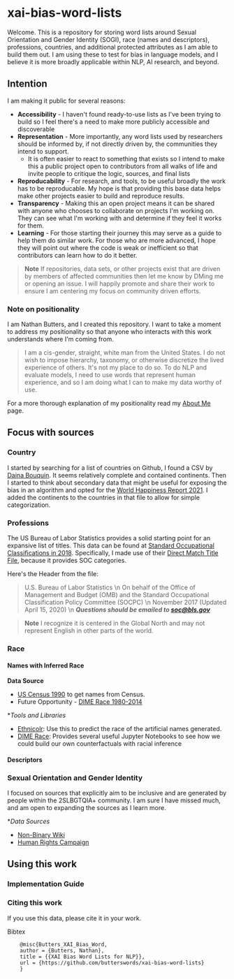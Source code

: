 # xai-bias-word-lists
Welcome. This is a repository for storing word lists around Sexual Orientation and Gender Identity (SOGI), race (names and descriptors), professions, countries, and additional protected attributes as I am able to build them out. I am using these to test for bias in language models, and I believe it is more broadly applicable within NLP, AI research, and beyond. 

## Intention
I am making it public for several reasons:
* **Accessibility** - I haven't found ready-to-use lists as I've been trying to build so I feel there's a need to make more publicly accessible and discoverable
* **Representation** - More importantly, any word lists used by researchers should be informed by, if not directly driven by, the communities they intend to support. 
  * It is often easier to react to something that exists so I intend to make this a public project open to contributors from all walks of life and invite people to critique the logic, sources, and final lists
* **Reproducability** - For research, and tools, to be useful broadly the work has to be reproducable. My hope is that providing this base data helps make other projects easier to build and reproduce results.
* **Transparency** - Making this an open project means it can be shared with anyone who chooses to collaborate on projects I'm working on. They can see what I'm working with and determine if they feel it works for them.
* **Learning** - For those starting their journey this may serve as a guide to help them do similar work. For those who are more advanced, I hope they will point out where the code is weak or inefficient so that contributors can learn how to do it better.

> **Note**
> If repositories, data sets, or other projects exist that are driven by members of affected communities then let me know by DMing me or opening an issue. I will happily promote and share their work to ensure I am centering my focus on community driven efforts.

### Note on positionality
I am Nathan Butters, and I created this repository. I want to take a moment to address my positionality so that anyone who interacts with this work understands where I'm coming from.

> I am a cis-gender, straight, white man from the United States. I do not wish to impose hierarchy, taxonomy, or otherwise discretize the lived experience of others. It's not my place to do so. To do NLP and evaluate models, I need to use words that represent human experience, and so I am doing what I can to make my data worthy of use.

For a more thorough explanation of my positionality read my [About Me](https://butterswords.github.io/portfolio/about/) page.

## Focus with sources

### Country
I started by searching for a list of countries on Github, I found a CSV by [
Daina Bouquin](https://github.com/dbouquin/IS_608/blob/master/NanosatDB_munging/Countries-Continents.csv). It seems relatively complete and contained continents. Then I started to think about secondary data that might be useful for exposing the bias in an algorithm and opted for the [World Happiness Report 2021](https://worldhappiness.report/ed/2021/#appendices-and-data). I added the continents to the countries in that file to allow for simple categorization.

### Professions
The US Bureau of Labor Statistics provides a solid starting point for an expansive list of titles. This data can be found at [Standard Occupational Classifications in 2018](https://www.bls.gov/soc/2018/home.htm). Specifically, I made use of their [Direct Match Title File](https://www.bls.gov/soc/2018/home.htm#match), because it provides SOC categories.

Here's the Header from the file:
> U.S. Bureau of Labor Statistics \n
> On behalf of the Office of Management and Budget (OMB) and the Standard Occupational Classification Policy Committee (SOCPC) \n
> November 2017 (Updated April 15, 2020) \n 
> ***Questions should be emailed to soc@bls.gov***

> **Note**
> I recognize it is centered in the Global North and may not represent English in other parts of the world.

### Race

#### Names with Inferred Race

**Data Source**
* [US Census 1990](https://www.census.gov/topics/population/genealogy/data/1990_census/1990_census_namefiles.html) to get names from Census.
* Future Opportunity - [DIME Race 1980-2014](https://dataverse.harvard.edu/dataset.xhtml;jsessionid=be9768bb2b804582647d35d80e62?persistentId=doi%3A10.7910%2FDVN%2FM5K7VR&version=&q=&fileTypeGroupFacet=&fileAccess=&fileSortField=date)

**Tools and Libraries*
* [Ethnicolr](https://pypi.org/project/ethnicolr/): Use this to predict the race of the artificial names generated.
* [DIME Race](https://github.com/appeler/dime_race): Provides several useful Jupyter Notebooks to see how we could build our own counterfactuals with racial inference

#### Descriptors

### Sexual Orientation and Gender Identity
I focused on sources that explicitly aim to be inclusive and are generated by people within the 2SLBGTQIA+ community. I am sure I have missed much, and am open to expanding the sources as I learn more.

**Data Sources*
* [Non-Binary Wiki](https://nonbinary.wiki/wiki/Glossary_of_English_gender_and_sex_terminology)
* [Human Rights Campaign](https://www.hrc.org/resources/glossary-of-terms)

## Using this work

### Implementation Guide

### Citing this work
If you use this data, please cite it in your work.

Bibtex
```
    @misc{Butters_XAI_Bias_Word,
    author = {Butters, Nathan},
    title = {{XAI Bias Word Lists for NLP}},
    url = {https://github.com/butterswords/xai-bias-word-lists}
    }
```